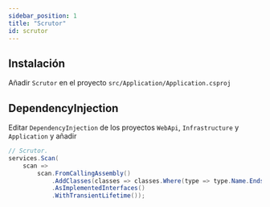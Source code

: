```yaml
---
sidebar_position: 1
title: "Scrutor"
id: scrutor
---
```


## Instalación

Añadir `Scrutor` en el proyecto `src/Application/Application.csproj`

## DependencyInjection

Editar `DependencyInjection` de los proyectos `WebApi`, `Infrastructure` y `Application` y añadir

```cs
// Scrutor.
services.Scan(
    scan =>
        scan.FromCallingAssembly()
            .AddClasses(classes => classes.Where(type => type.Name.EndsWith("Service")))
            .AsImplementedInterfaces()
            .WithTransientLifetime());
```
